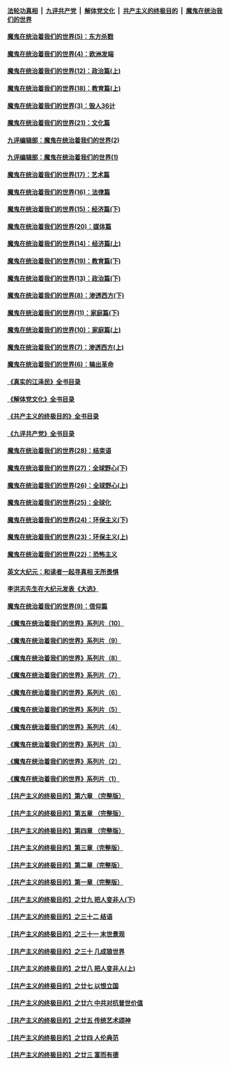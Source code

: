####  [法轮功真相](../../../../basic/blob/master/README.md?t=10032331) &nbsp;|&nbsp; [九评共产党](../../../../9ping.md/blob/master/README.md?t=10032331) &nbsp;|&nbsp; [解体党文化](../../../../jtdwh.md/blob/master/README.md?t=10032331)  &nbsp;|&nbsp; [共产主义的终极目的](../../../../gczydzjmd.md/blob/master/README.md?t=10032331) &nbsp;|&nbsp; [魔鬼在统治我们的世界](../../../../mgztzwmdsj.md/blob/master/README.md?t=10032331) 

#### [魔鬼在统治着我们的世界(5)：东方杀戮](../pages/nsc422/n10417707.md?t=10032331) 

#### [魔鬼在统治着我们的世界(4)：欧洲发端](../pages/nsc422/n10414890.md?t=10032331) 

#### [魔鬼在统治着我们的世界(12)：政治篇(上)](../pages/nsc422/n10444576.md?t=10032331) 

#### [魔鬼在统治着我们的世界(18)：教育篇(上)](../pages/nsc422/n10526970.md?t=10032331) 

#### [魔鬼在统治着我们的世界(3)：毁人36计](../pages/nsc422/n10411583.md?t=10032331) 

#### [魔鬼在统治着我们的世界(21)：文化篇](../pages/nsc422/n10597706.md?t=10032331) 

#### [九评编辑部：魔鬼在统治着我们的世界(2)](../pages/nsc422/n10410036.md?t=10032331) 

#### [九评编辑部：魔鬼在统治着我们的世界(1)](../pages/nsc422/n10406825.md?t=10032331) 

#### [魔鬼在统治着我们的世界(17)：艺术篇](../pages/nsc422/n10499093.md?t=10032331) 

#### [魔鬼在统治着我们的世界(16)：法律篇](../pages/nsc422/n10485969.md?t=10032331) 

#### [魔鬼在统治着我们的世界(15)：经济篇(下)](../pages/nsc422/n10469975.md?t=10032331) 

#### [魔鬼在统治着我们的世界(20)：媒体篇](../pages/nsc422/n10586579.md?t=10032331) 

#### [魔鬼在统治着我们的世界(14)：经济篇(上)](../pages/nsc422/n10457370.md?t=10032331) 

#### [魔鬼在统治着我们的世界(19)：教育篇(下)](../pages/nsc422/n10564808.md?t=10032331) 

#### [魔鬼在统治着我们的世界(13)：政治篇(下)](../pages/nsc422/n10448270.md?t=10032331) 

#### [魔鬼在统治着我们的世界(8)：渗透西方(下)](../pages/nsc422/n10429603.md?t=10032331) 

#### [魔鬼在统治着我们的世界(11)：家庭篇(下)](../pages/nsc422/n10440961.md?t=10032331) 

#### [魔鬼在统治着我们的世界(10)：家庭篇(上)](../pages/nsc422/n10435448.md?t=10032331) 

#### [魔鬼在统治着我们的世界(7)：渗透西方(上)](../pages/nsc422/n10426013.md?t=10032331) 

#### [魔鬼在统治着我们的世界(6)：输出革命](../pages/nsc422/n10421536.md?t=10032331) 

#### [《真实的江泽民》全书目录](../pages/nsc422/n13721399.md?t=10032331) 

#### [《解体党文化》全书目录](../pages/nsc422/n13721157.md?t=10032331) 

#### [《共产主义的终极目的》全书目录](../pages/nsc422/n13721048.md?t=10032331) 

#### [《九评共产党》全书目录](../pages/nsc422/n13708085.md?t=10032331) 

#### [魔鬼在统治着我们的世界(28)：结束语](../pages/nsc422/n10936246.md?t=10032331) 

#### [魔鬼在统治着我们的世界(27)：全球野心(下)](../pages/nsc422/n10928319.md?t=10032331) 

#### [魔鬼在统治着我们的世界(26)：全球野心(上)](../pages/nsc422/n10900318.md?t=10032331) 

#### [魔鬼在统治着我们的世界(25)：全球化](../pages/nsc422/n10788205.md?t=10032331) 

#### [魔鬼在统治着我们的世界(24)：环保主义(下)](../pages/nsc422/n10695307.md?t=10032331) 

#### [魔鬼在统治着我们的世界(23)：环保主义(上)](../pages/nsc422/n10688613.md?t=10032331) 

#### [魔鬼在统治着我们的世界(22)：恐怖主义](../pages/nsc422/n10614727.md?t=10032331) 

#### [英文大纪元：和读者一起寻真相 无所畏惧](../pages/nsc422/n12542027.md?t=10032331) 

#### [李洪志先生在大纪元发表《大选》](../pages/nsc422/n12534746.md?t=10032331) 

#### [魔鬼在统治着我们的世界(9)：信仰篇](../pages/nsc422/n10432159.md?t=10032331) 

#### [《魔鬼在统治着我们的世界》系列片（10）](../pages/nsc422/n12292670.md?t=10032331) 

#### [《魔鬼在统治着我们的世界》系列片（9）](../pages/nsc422/n12290859.md?t=10032331) 

#### [《魔鬼在统治着我们的世界》系列片（8）](../pages/nsc422/n12287445.md?t=10032331) 

#### [《魔鬼在统治着我们的世界》系列片（7）](../pages/nsc422/n12283425.md?t=10032331) 

#### [《魔鬼在统治着我们的世界》系列片（6）](../pages/nsc422/n12282314.md?t=10032331) 

#### [《魔鬼在统治着我们的世界》系列片（5）](../pages/nsc422/n12281419.md?t=10032331) 

#### [《魔鬼在统治着我们的世界》系列片（4）](../pages/nsc422/n12274024.md?t=10032331) 

#### [《魔鬼在统治着我们的世界》系列片（3）](../pages/nsc422/n12271322.md?t=10032331) 

#### [《魔鬼在统治着我们的世界》系列片（2）](../pages/nsc422/n12269049.md?t=10032331) 

#### [《魔鬼在统治着我们的世界》系列片（1）](../pages/nsc422/n12267575.md?t=10032331) 

#### [【共产主义的终极目的】第六章 （完整版）](../pages/nsc422/n11428913.md?t=10032331) 

#### [【共产主义的终极目的】第五章 （完整版）](../pages/nsc422/n11428912.md?t=10032331) 

#### [【共产主义的终极目的】第四章 （完整版）](../pages/nsc422/n11428907.md?t=10032331) 

#### [【共产主义的终极目的】第三章（完整版）](../pages/nsc422/n11428848.md?t=10032331) 

#### [【共产主义的终极目的】第二章（完整版）](../pages/nsc422/n11428831.md?t=10032331) 

#### [【共产主义的终极目的】第一章（完整版）](../pages/nsc422/n11417651.md?t=10032331) 

#### [【共产主义的终极目的】之廿九 把人变非人(下)](../pages/nsc422/n11344140.md?t=10032331) 

#### [【共产主义的终极目的】之三十二 结语](../pages/nsc422/n11360535.md?t=10032331) 

#### [【共产主义的终极目的】之三十一 末世景观](../pages/nsc422/n11351129.md?t=10032331) 

#### [【共产主义的终极目的】之三十 几成狼世界](../pages/nsc422/n11348280.md?t=10032331) 

#### [【共产主义的终极目的】之廿八 把人变非人(上)](../pages/nsc422/n11340492.md?t=10032331) 

#### [【共产主义的终极目的】之廿七 以恨立国](../pages/nsc422/n11336944.md?t=10032331) 

#### [【共产主义的终极目的】之廿六 中共对抗普世价值](../pages/nsc422/n11324785.md?t=10032331) 

#### [【共产主义的终极目的】之廿五 传统艺术颂神](../pages/nsc422/n11296396.md?t=10032331) 

#### [【共产主义的终极目的】之廿四 人伦典范](../pages/nsc422/n11296397.md?t=10032331) 

#### [【共产主义的终极目的】之廿三 富而有德](../pages/nsc422/n11283598.md?t=10032331) 


